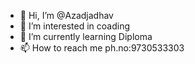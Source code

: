 - 👋 Hi, I’m @Azadjadhav
- 👀 I’m interested in coading
- 🌱 I’m currently learning Diploma
- 📫 How to reach me ph.no:9730533303
